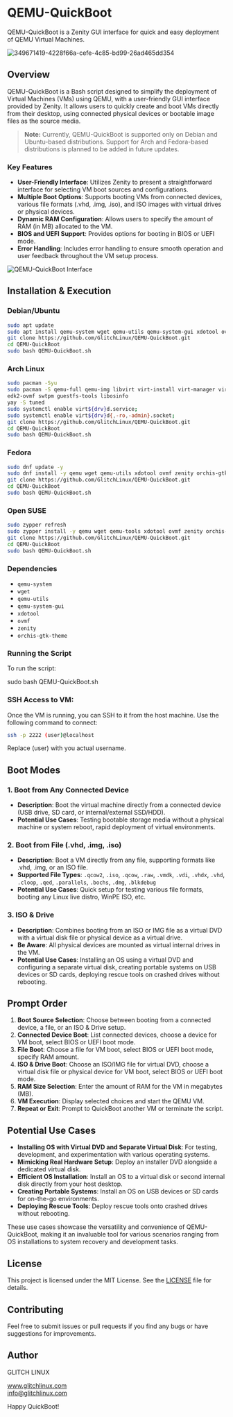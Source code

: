 # QEMU-QuickBoot

QEMU-QuickBoot is a Zenity GUI interface for quick and easy deployment of QEMU Virtual Machines.

![349671419-4228f66a-cefe-4c85-bd99-26ad465dd354](https://github.com/user-attachments/assets/83ee258e-395a-4278-b866-875ee1505089)

## Overview

QEMU-QuickBoot is a Bash script designed to simplify the deployment of Virtual Machines (VMs) using QEMU, with a user-friendly GUI interface provided by Zenity. It allows users to quickly create and boot VMs directly from their desktop, using connected physical devices or bootable image files as the source media.

> **Note:** Currently, QEMU-QuickBoot is supported only on Debian and Ubuntu-based distributions. Support for Arch and Fedora-based distributions is planned to be added in future updates.

### Key Features

- **User-Friendly Interface**: Utilizes Zenity to present a straightforward interface for selecting VM boot sources and configurations.
- **Multiple Boot Options**: Supports booting VMs from connected devices, various file formats (.vhd, .img, .iso), and ISO images with virtual drives or physical devices.
- **Dynamic RAM Configuration**: Allows users to specify the amount of RAM (in MB) allocated to the VM.
- **BIOS and UEFI Support**: Provides options for booting in BIOS or UEFI mode.
- **Error Handling**: Includes error handling to ensure smooth operation and user feedback throughout the VM setup process.

![QEMU-QuickBoot Interface](https://github.com/user-attachments/assets/1ac6dfcf-eeba-4276-8a6c-62dc26c513af)

## Installation & Execution

### Debian/Ubuntu
```bash
sudo apt update
sudo apt install qemu-system wget qemu-utils qemu-system-gui xdotool ovmf qemu-system zenity orchis-gtk-theme
git clone https://github.com/GlitchLinux/QEMU-QuickBoot.git
cd QEMU-QuickBoot
sudo bash QEMU-QuickBoot.sh
```

### Arch Linux
```bash
sudo pacman -Syu
sudo pacman -S qemu-full qemu-img libvirt virt-install virt-manager virt-viewer \
edk2-ovmf swtpm guestfs-tools libosinfo
yay -S tuned
sudo systemctl enable virt${drv}d.service;
sudo systemctl enable virt${drv}d{,-ro,-admin}.socket;
git clone https://github.com/GlitchLinux/QEMU-QuickBoot.git
cd QEMU-QuickBoot
sudo bash QEMU-QuickBoot.sh
```

### Fedora
```bash
sudo dnf update -y
sudo dnf install -y qemu wget qemu-utils xdotool ovmf zenity orchis-gtk-theme
git clone https://github.com/GlitchLinux/QEMU-QuickBoot.git
cd QEMU-QuickBoot
sudo bash QEMU-QuickBoot.sh
```

### Open SUSE
```bash
sudo zypper refresh
sudo zypper install -y qemu wget qemu-tools xdotool ovmf zenity orchis-gtk-theme
git clone https://github.com/GlitchLinux/QEMU-QuickBoot.git
cd QEMU-QuickBoot
sudo bash QEMU-QuickBoot.sh
```

### Dependencies
- `qemu-system`
- `wget`
- `qemu-utils`
- `qemu-system-gui`
- `xdotool`
- `ovmf`
- `zenity`
- `orchis-gtk-theme`

### Running the Script

To run the script:

sudo bash QEMU-QuickBoot.sh

### SSH Access to VM:
Once the VM is running, you can SSH to it from the host machine. Use the following command to connect:

```bash
ssh -p 2222 (user)@localhost
```
Replace (user) with you actual username.


## Boot Modes

### 1. Boot from Any Connected Device

- **Description**: Boot the virtual machine directly from a connected device (USB drive, SD card, or internal/external SSD/HDD).
- **Potential Use Cases**: Testing bootable storage media without a physical machine or system reboot, rapid deployment of virtual environments.

### 2. Boot from File (.vhd, .img, .iso)

- **Description**: Boot a VM directly from any file, supporting formats like .vhd, .img, or an ISO file.
- **Supported File Types**: `.qcow2`, `.iso`, `.qcow`, `.raw`, `.vmdk`, `.vdi`, `.vhdx`, `.vhd`, `.cloop`, `.qed`, `.parallels`, `.bochs`, `.dmg`, `.blkdebug`
- **Potential Use Cases**: Quick setup for testing various file formats, booting any Linux live distro, WinPE ISO, etc.

### 3. ISO & Drive

- **Description**: Combines booting from an ISO or IMG file as a virtual DVD with a virtual disk file or physical device as a virtual drive.
- **Be Aware**: All physical devices are mounted as virtual internal drives in the VM.
- **Potential Use Cases**: Installing an OS using a virtual DVD and configuring a separate virtual disk, creating portable systems on USB devices or SD cards, deploying rescue tools on crashed drives without rebooting.

## Prompt Order

1. **Boot Source Selection**: Choose between booting from a connected device, a file, or an ISO & Drive setup.
2. **Connected Device Boot**: List connected devices, choose a device for VM boot, select BIOS or UEFI boot mode.
3. **File Boot**: Choose a file for VM boot, select BIOS or UEFI boot mode, specify RAM amount.
4. **ISO & Drive Boot**: Choose an ISO/IMG file for virtual DVD, choose a virtual disk file or physical device for VM boot, select BIOS or UEFI boot mode.
5. **RAM Size Selection**: Enter the amount of RAM for the VM in megabytes (MB).
6. **VM Execution**: Display selected choices and start the QEMU VM.
7. **Repeat or Exit**: Prompt to QuickBoot another VM or terminate the script.

## Potential Use Cases

- **Installing OS with Virtual DVD and Separate Virtual Disk**: For testing, development, and experimentation with various operating systems.
- **Mimicking Real Hardware Setup**: Deploy an installer DVD alongside a dedicated virtual disk.
- **Efficient OS Installation**: Install an OS to a virtual disk or second internal disk directly from your host desktop.
- **Creating Portable Systems**: Install an OS on USB devices or SD cards for on-the-go environments.
- **Deploying Rescue Tools**: Deploy rescue tools onto crashed drives without rebooting.

These use cases showcase the versatility and convenience of QEMU-QuickBoot, making it an invaluable tool for various scenarios ranging from OS installations to system recovery and development tasks.

## License

This project is licensed under the MIT License. See the [LICENSE](LICENSE) file for details.

## Contributing

Feel free to submit issues or pull requests if you find any bugs or have suggestions for improvements.

## Author

GLITCH LINUX 

www.glitchlinux.com  
info@glitchlinux.com

Happy QuickBoot!

